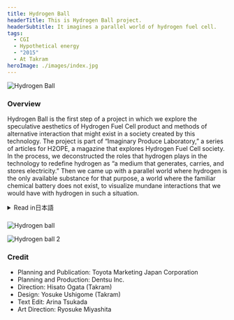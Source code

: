 ```yaml
---
title: Hydrogen Ball
headerTitle: This is Hydrogen Ball project.
headerSubtitle: It imagines a parallel world of hydrogen fuel cell.
tags:
  - CGI
  - Hypothetical energy
  - "2015"
  - At Takram
heroImage: ./images/index.jpg
---
```


![Hydrogen Ball](./images/1.jpg)

### Overview

Hydrogen Ball is the first step of a project in which we explore the speculative aesthetics of Hydrogen Fuel Cell product and methods of alternative interaction that might exist in a society created by this technology. The project is part of “Imaginary Produce Laboratory,” a series of articles for H2OPE, a magazine that explores Hydrogen Fuel Cell society. In the process, we deconstructed the roles that hydrogen plays in the technology to redefine hydrogen as “a medium that generates, carries, and stores electricity.” Then we came up with a parallel world where hydrogen is the only available substance for that purpose, a world where the familiar chemical battery does not exist, to visualize mundane interactions that we would have with hydrogen in such a situation.

<div class="ja">
<details>
<summary>Read in日本語</summary>

Hydrogen Ballは、燃料電池を用いた未来の製品コンセプトを思索的なアプローチで探る試みである。このプロジェクトは、雑誌「H2OPE」の中の連載シリーズ「Imaginary Produce Laboratory」として公開された。水素社会が実現した未来では、水素は電気を作り、運び、保存するメディアとしての役割を持つだろう。今私達の世界に存在しているバッテリーが存在しないパラレルワールドを設定し、その中で水素が果たしうる役割について考察を行い、「Hydrogen Ball」という電池に替わるプロダクトをデザインした。

</details>
</div>

###

![Hydrogen ball](./images/3.jpg)

![Hydrogen ball 2](./images/2.jpg)

### Credit

* Planning and Publication: Toyota Marketing Japan Corporation
* Planning and Production: Dentsu Inc.
* Direction: Hisato Ogata (Takram)
* Design: Yosuke Ushigome (Takram)
* Text Edit: Arina Tsukada
* Art Direction: Ryosuke Miyashita
